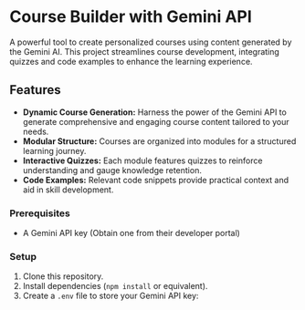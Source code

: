# Course Builder with Gemini API

A powerful tool to create personalized courses using content generated by the Gemini AI. This project streamlines course development, integrating quizzes and code examples to enhance the learning experience.

## Features

* **Dynamic Course Generation:**  Harness the power of the Gemini API to generate comprehensive and engaging course content tailored to your needs.
* **Modular Structure:** Courses are organized into modules for a structured learning journey. 
* **Interactive Quizzes:**  Each module features quizzes to reinforce understanding and gauge knowledge retention.
* **Code Examples:** Relevant code snippets provide practical context and aid in skill development.


### Prerequisites

* A Gemini API key (Obtain one from their developer portal)

### Setup

1. Clone this repository.
2. Install dependencies (`npm install` or equivalent).
3. Create a `.env` file to store your Gemini API key:
